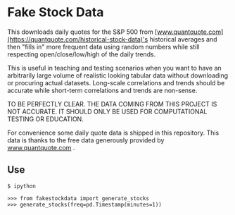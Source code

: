 Fake Stock Data
===============

This downloads daily quotes for the S&P 500 from
[www.quantquote.com](https://quantquote.com/historical-stock-data)'s historical
averages and then "fills in" more frequent data using random numbers while
still respecting open/close/low/high of the daily trends.

This is useful in teaching and testing scenarios when you want to have an
arbitrarily large volume of realistic looking tabular data without downloading
or procuring actual datasets.  Long-scale correlations and trends should be
accurate while short-term correlations and trends are non-sense.

TO BE PERFECTLY CLEAR.  THE DATA COMING FROM THIS PROJECT IS NOT ACCURATE.  IT
SHOULD ONLY BE USED FOR COMPUTATIONAL TESTING OR EDUCATION.

For convenience some daily quote data is shipped in this repository.  This data
is thanks to the free data generously provided by www.quantquote.com .

Use
---

    $ ipython

    >>> from fakestockdata import generate_stocks
    >>> generate_stocks(freq=pd.Timestamp(minutes=1))
